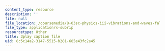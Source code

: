 ```yaml
---
content_type: resource
description: ''
file: null
file_location: /coursemedia/8-03sc-physics-iii-vibrations-and-waves-fall-2016/8c5c14a231475515b281685e43fc2a45_VkbtIDSHfSc.vtt
file_type: application/x-subrip
resourcetype: Other
title: 3play caption file
uid: 8c5c14a2-3147-5515-b281-685e43fc2a45
---
```

